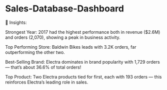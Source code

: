 # Sales-Database-Dashboard

🧠 Insights:

Strongest Year:
2017 had the highest performance both in revenue ($2.6M) and orders (2,070), showing a peak in business activity.

Top Performing Store:
Baldwin Bikes leads with 3.2K orders, far outperforming the other two.

Best-Selling Brand:
Electra dominates in brand popularity with 1,729 orders — that’s about 36.6% of total orders!

Top Product:
Two Electra products tied for first, each with 193 orders — this reinforces Electra’s leading role in sales.
